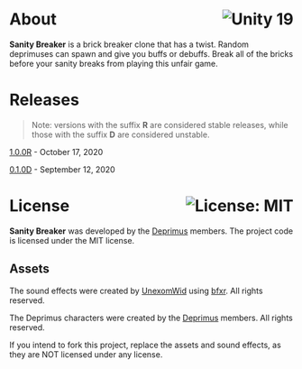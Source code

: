 # About <a href="https://unity.com"><img align="right" src="https://img.shields.io/badge/Unity-2019.4.9f1-000000?logo=Unity" alt="Unity 19" /></a>

**Sanity Breaker** is a brick breaker clone that has a twist. Random deprimuses can spawn and give you buffs or debuffs. Break all of the bricks before your sanity breaks from playing this unfair game.

# Releases

>Note: versions with the suffix **R** are considered stable releases, while those with the suffix **D** are considered unstable.

[1.0.0R](https://github.com/deprimus/SanityBreaker/releases/tag/1.0.0R) - October 17, 2020

[0.1.0D](https://github.com/deprimus/SanityBreaker/releases/tag/0.1.0D) - September 12, 2020

# License <a href="https://github.com/deprimus/SanityBreaker/blob/master/LICENSE"><img align="right" src="https://img.shields.io/badge/License-MIT-blue.svg" alt="License: MIT" /></a>

**Sanity Breaker** was developed by the [Deprimus](https://wiki.deprimus.men) members. The project code is licensed under the MIT license.

## Assets

The sound effects were created by [UnexomWid](https://uw.exom.dev) using [bfxr](https://www.bfxr.net/). All rights reserved.

The Deprimus characters were created by the [Deprimus](https://wiki.deprimus.men) members. All rights reserved.

If you intend to fork this project, replace the assets and sound effects, as they are NOT licensed under any license.